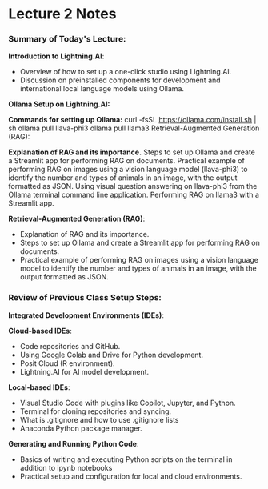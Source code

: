 # Lecture 2 Notes


### Summary of Today's Lecture:
**Introduction to Lightning.AI**:
- Overview of how to set up a one-click studio using Lightning.AI.
- Discussion on preinstalled components for development and international local language models using Ollama.

**Ollama Setup on Lightning.AI:**

**Commands for setting up Ollama:**
curl -fsSL https://ollama.com/install.sh | sh
ollama pull llava-phi3
ollama pull llama3
Retrieval-Augmented Generation (RAG):

**Explanation of RAG and its importance.**
Steps to set up Ollama and create a Streamlit app for performing RAG on documents.
Practical example of performing RAG on images using a vision language model (llava-phi3) to identify the number and types of animals in an image, with the output formatted as JSON.
Using visual question answering on llava-phi3 from the Ollama terminal command line application.
Performing RAG on llama3 with a Streamlit app.

**Retrieval-Augmented Generation (RAG)**:
- Explanation of RAG and its importance.
- Steps to set up Ollama and create a Streamlit app for performing RAG on documents.
- Practical example of performing RAG on images using a vision language model to identify the number and types of animals in an image, with the output formatted as JSON.

### Review of Previous Class Setup Steps:
**Integrated Development Environments (IDEs)**:

**Cloud-based IDEs**:
- Code repositories and GitHub.
- Using Google Colab and Drive for Python development.
- Posit Cloud (R environment).
- Lightning.AI for AI model development.

**Local-based IDEs**:
- Visual Studio Code with plugins like Copilot, Jupyter, and Python.
- Terminal for cloning repositories and syncing.
- What is .gitignore and how to use .gitignore lists
- Anaconda Python package manager.

**Generating and Running Python Code**:
- Basics of writing and executing Python scripts on the terminal in addition to ipynb notebooks
- Practical setup and configuration for local and cloud environments.
